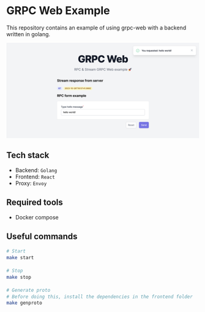 # GRPC Web Example

This repository contains an example of using grpc-web with a backend written in golang.

![Preview](https://github.com/sxwebdev/grpc-web-example/blob/master/preview.png?raw=true)

## Tech stack

- Backend: `Golang`
- Frontend: `React`
- Proxy: `Envoy`

## Required tools

- Docker compose

## Useful commands

```bash
# Start
make start

# Stop
make stop

# Generate proto
# Before doing this, install the dependencies in the frontend folder
make genproto
```
